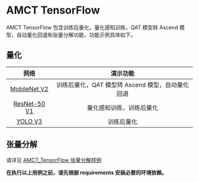 # AMCT TensorFlow

AMCT TensorFlow 包含训练后量化，量化感知训练，QAT 模型转 Ascend 模型，自动量化回退和张量分解功能，功能示例具体如下。

## 量化

| 网络 | 演示功能 |
| :-: | :-: |
| [MobileNet V2](./mobilenet_v2/README_zh.md) | 训练后量化，QAT 模型转 Ascend 模型，自动量化回退 |
| [ResNet-50 V1](./resnet-50_v1/README_zh.md) | 量化感知训练，训练后量化 |
| [YOLO V3](./yolo_v3/README_zh.md) | 训练后量化 |

## 张量分解

请详见 [AMCT_TensorFlow 张量分解样例](./tensor_decompose/README_zh.md)

**在执行以上用例之前，请先根据 requirements 安装必要的环境依赖。**

